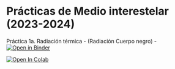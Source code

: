 # Prácticas de Medio interestelar (2023-2024)

Práctica 1a. Radiación térmica - (Radiación Cuerpo negro)   - 
[![Open in Binder](https://mybinder.org/badge_logo.svg)](https://mybinder.org/v2/gh/fmonteneucm/MIS_binderenv/main?urlpath=git-pull%3Frepo%3Dhttps%253A%252F%252Fgithub.com%252Ffmonteneucm%252FMIS_practicas%26urlpath%3Dtree%252FMIS_practicas%252FTest.ipynb%26branch%3Dmain)



[![Open In Colab](https://colab.research.google.com/assets/colab-badge.svg)](https://colab.research.google.com/github/fmonteneucm/bindertest/blob/main/Test.ipynb)
